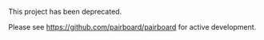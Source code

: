 This project has been deprecated.

Please see https://github.com/pairboard/pairboard for active development.
